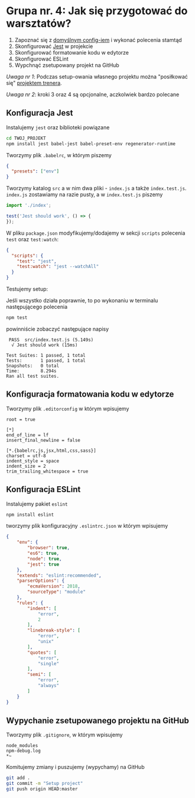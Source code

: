 # Grupa nr. 4: Jak się przygotować do warsztatów?

1. Zapoznać się z
    [domyślnym config-iem](https://warsawjs.github.io/workshop-setup/21/)
    i wykonać polecenia stamtąd
2. Skonfigurować [Jest](https://jestjs.io/) w projekcie
3. Skonfigurować formatowanie kodu w edytorze
4. Skonfigurować ESLint
5. Wypchnąć zsetupowany projekt na GitHub

*Uwaga nr 1*: Podczas setup-owania własnego projektu można "posiłkować się"
[projektem trenera](https://github.com/mykulyak/warsawjs-workshop-22-project).

*Uwaga nr 2*: kroki 3 oraz 4 są opcjonalne, aczkolwiek bardzo polecane

## Konfiguracja Jest

Instalujemy `jest` oraz biblioteki powiązane

```bash
cd TWOJ_PROJEKT
npm install jest babel-jest babel-preset-env regenerator-runtime
```

Tworzymy plik `.babelrc`, w którym piszemy

```json
{
  "presets": ["env"]
}
```

Tworzymy katalog `src` a w nim dwa pliki - `index.js` a także `index.test.js`.
    `index.js` zostawiamy na razie pusty, a w `index.test.js` piszemy

```javascript
import './index';

test('Jest should work', () => {
});
```

W pliku `package.json` modyfikujemy/dodajemy w sekcji `scripts` polecenia
    `test` oraz `test:watch`:

```json
{
  "scripts": {
    "test": "jest",
    "test:watch": "jest --watchAll"
  }
}
```

Testujemy setup:

Jeśli wszystko działa poprawnie, to po wykonaniu w terminalu następującego
    polecenia

```bash
npm test
```

powinniście zobaczyć następujące napisy

```text
 PASS  src/index.test.js (5.149s)
  √ Jest should work (15ms)

Test Suites: 1 passed, 1 total
Tests:       1 passed, 1 total
Snapshots:   0 total
Time:        8.294s
Ran all test suites.
```

## Konfiguracja formatowania kodu w edytorze

Tworzymy plik `.editorconfig` w którym wpisujemy

```text
root = true

[*]
end_of_line = lf
insert_final_newline = false

[*.{babelrc,js,jsx,html,css,sass}]
charset = utf-8
indent_style = space
indent_size = 2
trim_trailing_whitespace = true
```

## Konfiguracja ESLint

Instalujemy pakiet `eslint`

```bash
npm install eslint
```

tworzymy plik konfiguracyjny `.eslintrc.json` w którym wpisujemy

```json
{
    "env": {
        "browser": true,
        "es6": true,
        "node": true,
        "jest": true
    },
    "extends": "eslint:recommended",
    "parserOptions": {
        "ecmaVersion": 2018,
        "sourceType": "module"
    },
    "rules": {
        "indent": [
            "error",
            2
        ],
        "linebreak-style": [
            "error",
            "unix"
        ],
        "quotes": [
            "error",
            "single"
        ],
        "semi": [
            "error",
            "always"
        ]
    }
}
```

## Wypychanie zsetupowanego projektu na GitHub

Tworzymy plik `.gitignore`, w którym wpisujemy

```text
node_modules
npm-debug.log
*~
```

Komitujemy zmiany i puszujemy (wypychamy) na GitHub

```bash
git add .
git commit -m "Setup project"
git push origin HEAD:master
```
